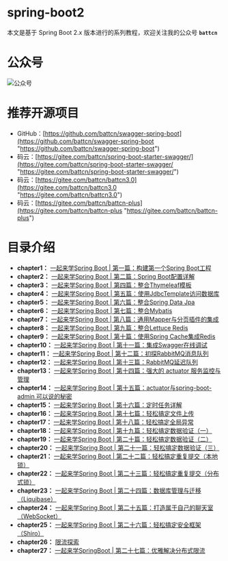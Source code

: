 # spring-boot2

本文是基于 Spring Boot 2.x 版本进行的系列教程，欢迎关注我的公众号 **`battcn`**

# 公众号

![公众号](http://image.battcn.com/assets/images/wxgzh8cm.png)

# 推荐开源项目

- GitHub：[https://github.com/battcn/swagger-spring-boot](https://github.com/battcn/swagger-spring-boot "https://github.com/battcn/swagger-spring-boot")
- 码云：[https://gitee.com/battcn/spring-boot-starter-swagger/](https://gitee.com/battcn/spring-boot-starter-swagger/ "https://gitee.com/battcn/spring-boot-starter-swagger/")
- 码云：[https://gitee.com/battcn/battcn3.0](https://gitee.com/battcn/battcn3.0 "https://gitee.com/battcn/battcn3.0")
- 码云：[https://gitee.com/battcn/battcn-plus](https://gitee.com/battcn/battcn-plus "https://gitee.com/battcn/battcn-plus")

# 目录介绍

- **chapter1：** [一起来学Spring Boot | 第一篇：构建第一个Spring Boot工程](http://blog.battcn.com/2018/04/20/springboot/v2-introducing/)
- **chapter2：** [一起来学Spring Boot | 第二篇：Spring Boot配置详解](http://blog.battcn.com/2018/04/22/springboot/v2-config-properties/)
- **chapter3：** [一起来学Spring Boot | 第四篇：整合Thymeleaf模板](http://blog.battcn.com/2018/04/28/springboot/v2-web-thymeleaf/)
- **chapter4：** [一起来学Spring Boot | 第五篇：使用JdbcTemplate访问数据库](http://blog.battcn.com/2018/05/07/springboot/v2-orm-jdbc/)
- **chapter5：** [一起来学Spring Boot | 第六篇：整合Spring Data Jpa](http://blog.battcn.com/2018/05/08/springboot/v2-orm-jpa/)
- **chapter6：** [一起来学Spring Boot | 第七篇：整合Mybatis](http://blog.battcn.com/2018/05/09/springboot/v2-orm-mybatis/)
- **chapter7：** [一起来学Spring Boot | 第八篇：通用Mapper与分页插件的集成](http://blog.battcn.com/2018/05/10/springboot/v2-orm-mybatis-plugin/)
- **chapter8：** [一起来学Spring Boot | 第九篇：整合Lettuce Redis](http://blog.battcn.com/2018/05/11/springboot/v2-nosql-redis/)
- **chapter9：** [一起来学Spring Boot | 第十篇：使用Spring Cache集成Redis](http://blog.battcn.com/2018/05/13/springboot/v2-cache-redis/)
- **chapter10：** [一起来学Spring Boot | 第十一篇：集成Swagger在线调试](http://blog.battcn.com/2018/05/16/springboot/v2-config-swagger/)
- **chapter11：** [一起来学Spring Boot | 第十二篇：初探RabbitMQ消息队列](http://blog.battcn.com/2018/05/22/springboot/v2-queue-rabbitmq/)
- **chapter12：** [一起来学Spring Boot | 第十三篇：RabbitMQ延迟队列](http://blog.battcn.com/2018/05/23/springboot/v2-queue-rabbitmq-delay/)
- **chapter13：** [一起来学Spring Boot | 第十四篇：强大的 actuator 服务监控与管理](http://blog.battcn.com/2018/05/24/springboot/v2-actuator-introduce/)
- **chapter14：** [一起来学Spring Boot | 第十五篇：actuator与spring-boot-admin 可以说的秘密](http://blog.battcn.com/2018/05/24/springboot/v2-actuator-monitor/)
- **chapter15：** [一起来学Spring Boot | 第十六篇：定时任务详解](http://blog.battcn.com/2018/05/29/springboot/v2-other-scheduling/)
- **chapter16：** [一起来学Spring Boot | 第十七篇：轻松搞定文件上传](http://blog.battcn.com/2018/05/31/springboot/v2-other-upload/)
- **chapter17：** [一起来学Spring Boot | 第十八篇：轻松搞定全局异常](http://blog.battcn.com/2018/06/01/springboot/v2-other-exception/)
- **chapter18：** [一起来学Spring Boot | 第十九篇：轻松搞定数据验证（一）](http://blog.battcn.com/2018/06/05/springboot/v2-other-validate1/)
- **chapter19：** [一起来学Spring Boot | 第二十篇：轻松搞定数据验证（二）](http://blog.battcn.com/2018/06/06/springboot/v2-other-validate2/)
- **chapter20：** [一起来学Spring Boot | 第二十一篇：轻松搞定数据验证（三）](http://blog.battcn.com/2018/06/07/springboot/v2-other-validate3/)
- **chapter21：** [一起来学Spring Boot | 第二十二篇：轻松搞定重复提交（本地锁）](http://blog.battcn.com/2018/06/12/springboot/v2-cache-locallock/)
- **chapter22：** [一起来学Spring Boot | 第二十三篇：轻松搞定重复提交（分布式锁）](http://blog.battcn.com/2018/06/13/springboot/v2-cache-redislock/)
- **chapter23：** [一起来学Spring Boot | 第二十四篇：数据库管理与迁移（Liquibase）](http://blog.battcn.com/2018/06/20/springboot/v2-other-liquibase/)
- **chapter24：** [一起来学Spring Boot | 第二十五篇：打造属于自己的聊天室（WebSocket）](https://github.com/battcn/spring-boot2-learning/tree/master/chapter24)
- **chapter25：** [一起来学Spring Boot | 第二十六篇：轻松搞定安全框架（Shiro）](https://github.com/battcn/spring-boot2-learning/tree/master/chapter25)
- **chapter26：** [限流探索](https://github.com/battcn/spring-boot2-learning/tree/master/chapter26)
- **chapter27：** [一起来学SpringBoot | 第二十七篇：优雅解决分布式限流](https://github.com/battcn/spring-boot2-learning/tree/master/chapter27)




